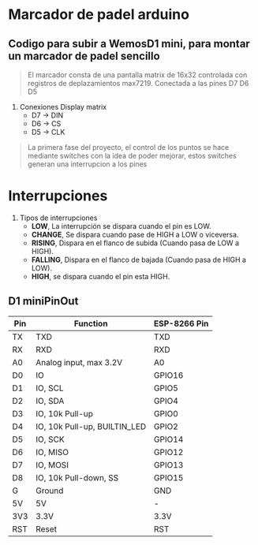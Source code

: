 # Marcador de padel arduino

## Codigo para subir a WemosD1 mini, para montar un marcador de padel sencillo

> El marcador consta de una pantalla matrix de 16x32 controlada con registros de deplazamientos max7219.  Conectada a las pines D7 D6 D5

1. Conexiones Display matrix
    * D7 -> DIN
    * D6 -> CS
    * D5 -> CLK

> La primera fase del proyecto, el control de los puntos se hace mediante switches con la idea de poder mejorar, estos switches generan una interrupcion a los pines 

# Interrupciones
1. Tipos de interrupciones
    * **LOW**, La interrupción se dispara cuando el pin es LOW.
    * **CHANGE**, Se dispara cuando pase de HIGH a LOW o viceversa.
    * **RISING**, Dispara en el flanco de subida (Cuando pasa de LOW a HIGH).
    * **FALLING**, Dispara en el flanco de bajada (Cuando pasa de HIGH a LOW).
    * **HIGH**, se dispara cuando el pin esta HIGH.

## D1 miniPinOut

|Pin | Function | ESP-8266 Pin | 
|-|-|-|
|TX		|TXD			|TXD                                  |
|RX		|RXD		|RXD                                      |
|A0		|Analog input, max 3.2V	|A0                           |
|D0		|IO	|GPIO16                                           |
|D1		|IO, SCL	|GPIO5                                    |
|D2		|IO, SDA	|GPIO4                                    |
|D3		|IO, 10k Pull-up	|GPIO0                            |
|D4		|IO, 10k Pull-up, BUILTIN_LED	|GPIO2                |
|D5		|IO, SCK	|GPIO14                                   |
|D6		|IO, MISO	|GPIO12                                   |
|D7		|IO, MOSI	|GPIO13                                   |
|D8		|IO, 10k Pull-down, SS	|GPIO15                       |
|G		|Ground	|GND                                          |
|5V		|5V	|-                                                |
|3V3	|3.3V	|3.3V                                         |
|RST	|Reset	|RST                                          |
															  